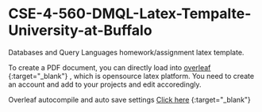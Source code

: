 # CSE-4-560-DMQL-Latex-Tempalte-University-at-Buffalo

Databases and Query Languages homework/assignment latex template.

To create a PDF document, you can directly load into [overleaf](https://www.overleaf.com/) {:target="_blank"} , which is opensource latex platform. You need to create an account and add to your projects and edit accoredingly.


Overleaf autocompile and auto save settings [Click here](https://www.overleaf.com/blog/642-tip-of-the-week-overleaf-v2-autocompile) {:target="_blank"}
